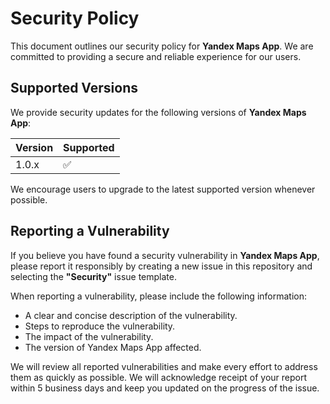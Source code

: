 # Security Policy

This document outlines our security policy for **Yandex Maps App**. We are committed to providing a secure and reliable 
experience for our users.

## Supported Versions

We provide security updates for the following versions of **Yandex Maps App**:

| Version | Supported          |
|---------| ------------------ |
| 1.0.x   | :white_check_mark: |

We encourage users to upgrade to the latest supported version whenever possible.

## Reporting a Vulnerability

If you believe you have found a security vulnerability in **Yandex Maps App**, 
please report it responsibly by creating a new issue in this repository and selecting the **"Security"** issue template.

When reporting a vulnerability, please include the following information:

* A clear and concise description of the vulnerability.
* Steps to reproduce the vulnerability.
* The impact of the vulnerability.
* The version of Yandex Maps App affected.

We will review all reported vulnerabilities and make every effort to address them as quickly as possible. 
We will acknowledge receipt of your report within 5 business days and keep you updated on the progress of the issue.
